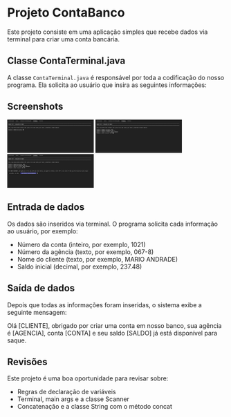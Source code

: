 # Projeto ContaBanco
Este projeto consiste em uma aplicação simples que recebe dados via terminal para criar uma conta bancária.

## Classe ContaTerminal.java
A classe `ContaTerminal.java` é responsável por toda a codificação do nosso programa. Ela solicita ao usuário que insira as seguintes informações:

## Screenshots
<p float="left">
  <img src="screenshots/1.png" width="200" />
  <img src="screenshots/2.png" width="200" /> 
  <img src="screenshots/3.png" width="200" />  
</p>

## Entrada de dados
Os dados são inseridos via terminal. O programa solicita cada informação ao usuário, por exemplo:

- Número da conta (inteiro, por exemplo, 1021)
- Número da agência (texto, por exemplo, 067-8)
- Nome do cliente (texto, por exemplo, MARIO ANDRADE)
- Saldo inicial (decimal, por exemplo, 237.48)

## Saída de dados
Depois que todas as informações foram inseridas, o sistema exibe a seguinte mensagem:

Olá [CLIENTE], obrigado por criar uma conta em nosso banco, sua agência é [AGENCIA], conta [CONTA] e seu saldo [SALDO] já está disponível para saque.

## Revisões
Este projeto é uma boa oportunidade para revisar sobre:

- Regras de declaração de variáveis
- Terminal, main args e a classe Scanner
- Concatenação e a classe String com o método concat